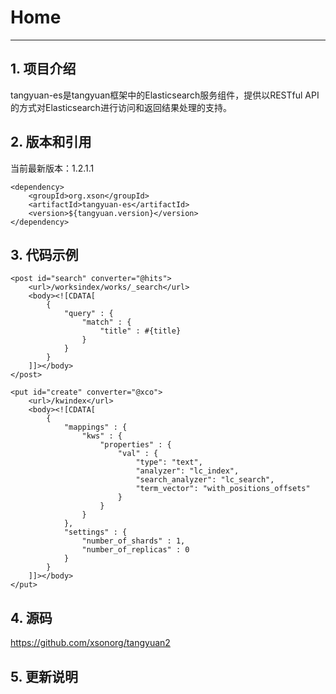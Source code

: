 # Home
------

## 1. 项目介绍

tangyuan-es是tangyuan框架中的Elasticsearch服务组件，提供以RESTful API的方式对Elasticsearch进行访问和返回结果处理的支持。

## 2. 版本和引用

当前最新版本：1.2.1.1

	<dependency>
	    <groupId>org.xson</groupId>
	    <artifactId>tangyuan-es</artifactId>
	    <version>${tangyuan.version}</version>
	</dependency>

## 3. 代码示例

	<post id="search" converter="@hits">
		<url>/worksindex/works/_search</url>
		<body><![CDATA[
			{
			    "query" : {
			        "match" : {
			            "title" : #{title}
			        }
			    }
			}		
		]]></body>
	</post>	

	<put id="create" converter="@xco">
		<url>/kwindex</url>
		<body><![CDATA[
			{
				"mappings" : {
					"kws" : {
						"properties" : {
							"val" : {
								"type": "text",
								"analyzer": "lc_index",
								"search_analyzer": "lc_search",
								"term_vector": "with_positions_offsets"
							}
						}
					}
				},
				"settings" : {
					"number_of_shards" : 1,
					"number_of_replicas" : 0
				}
			}
		]]></body>
	</put>

## 4. 源码

<https://github.com/xsonorg/tangyuan2>

## 5. 更新说明